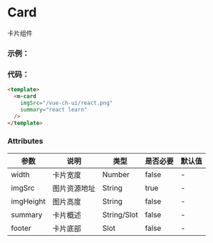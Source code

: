 # Card

卡片组件

### 示例：

<m-card
    imgSrc="/vue-ch-ui/react.png"
    summary="react learn" 
  />

### 代码：

```html
<template>
  <m-card
    imgSrc="/vue-ch-ui/react.png"
    summary="react learn"
  />
</template>
```

### Attributes

| 参数      | 说明         | 类型        | 是否必要 | 默认值 |
| --------- | ------------ | ----------- | -------- | ------ |
| width     | 卡片宽度     | Number      | false    | -      |
| imgSrc    | 图片资源地址 | String      | true     | -      |
| imgHeight | 图片高度     | String      | false    | -      |
| summary   | 卡片概述     | String/Slot | false    | -      |
| footer    | 卡片底部     | Slot        | false    | -      |
